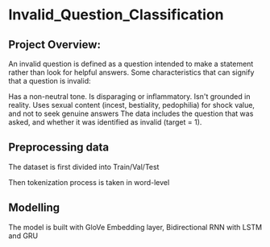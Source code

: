 # Invalid_Question_Classification

## Project Overview:
An invalid question is defined as a question intended to make a statement rather than look for helpful answers. Some characteristics that can signify that a question is invalid:

Has a non-neutral tone.
Is disparaging or inflammatory.
Isn't grounded in reality.
Uses sexual content (incest, bestiality, pedophilia) for shock value, and not to seek genuine answers
The data includes the question that was asked, and whether it was identified as invalid (target = 1).

## Preprocessing data
The dataset is first divided into Train/Val/Test

Then tokenization process is taken in word-level

## Modelling
The model is built with GloVe Embedding layer, Bidirectional RNN with LSTM and GRU 
